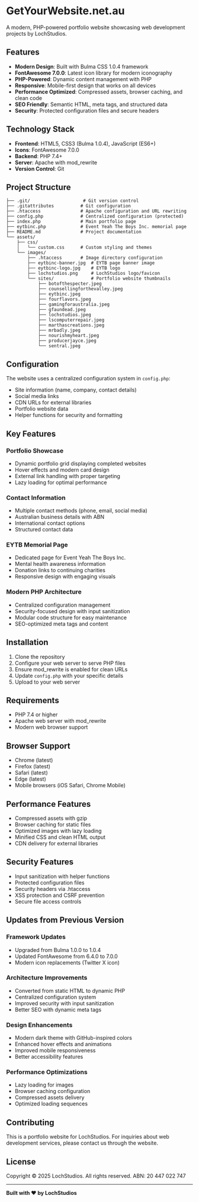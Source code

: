 # GetYourWebsite.net.au

A modern, PHP-powered portfolio website showcasing web development projects by LochStudios.

## Features

- **Modern Design**: Built with Bulma CSS 1.0.4 framework
- **FontAwesome 7.0.0**: Latest icon library for modern iconography  
- **PHP-Powered**: Dynamic content management with PHP
- **Responsive**: Mobile-first design that works on all devices
- **Performance Optimized**: Compressed assets, browser caching, and clean code
- **SEO Friendly**: Semantic HTML, meta tags, and structured data
- **Security**: Protected configuration files and secure headers

## Technology Stack

- **Frontend**: HTML5, CSS3 (Bulma 1.0.4), JavaScript (ES6+)
- **Icons**: FontAwesome 7.0.0
- **Backend**: PHP 7.4+
- **Server**: Apache with mod_rewrite
- **Version Control**: Git

## Project Structure

```
├── .git/                    # Git version control
├── .gitattributes          # Git configuration
├── .htaccess               # Apache configuration and URL rewriting
├── config.php              # Centralized configuration (protected)
├── index.php               # Main portfolio page
├── eytbinc.php             # Event Yeah The Boys Inc. memorial page
├── README.md               # Project documentation
└── assets/
    ├── css/
    │   └── custom.css      # Custom styling and themes
    └── images/
        ├── .htaccess       # Image directory configuration
        ├── eytbinc-banner.jpg  # EYTB page banner image
        ├── eytbinc-logo.jpg    # EYTB logo
        ├── lochstudios.png     # LochStudios logo/favicon
        └── sites/              # Portfolio website thumbnails
            ├── botofthespecter.jpeg
            ├── counsellingforthevalley.jpeg
            ├── eytbinc.jpeg
            ├── fourflavors.jpeg
            ├── gamingforaustralia.jpeg
            ├── gfaundead.jpeg
            ├── lochstudios.jpeg
            ├── lscomputerrepair.jpeg
            ├── marthascreations.jpeg
            ├── mrbadly.jpeg
            ├── nourishmyheart.jpeg
            ├── producerjayce.jpeg
            └── sentral.jpeg
```

## Configuration

The website uses a centralized configuration system in `config.php`:

- Site information (name, company, contact details)
- Social media links
- CDN URLs for external libraries
- Portfolio website data
- Helper functions for security and formatting

## Key Features

### Portfolio Showcase
- Dynamic portfolio grid displaying completed websites
- Hover effects and modern card design
- External link handling with proper targeting
- Lazy loading for optimal performance

### Contact Information
- Multiple contact methods (phone, email, social media)
- Australian business details with ABN
- International contact options
- Structured contact data

### EYTB Memorial Page
- Dedicated page for Event Yeah The Boys Inc.
- Mental health awareness information
- Donation links to continuing charities
- Responsive design with engaging visuals

### Modern PHP Architecture
- Centralized configuration management
- Security-focused design with input sanitization
- Modular code structure for easy maintenance
- SEO-optimized meta tags and content

## Installation

1. Clone the repository
2. Configure your web server to serve PHP files
3. Ensure mod_rewrite is enabled for clean URLs
4. Update `config.php` with your specific details
5. Upload to your web server

## Requirements

- PHP 7.4 or higher
- Apache web server with mod_rewrite
- Modern web browser support

## Browser Support

- Chrome (latest)
- Firefox (latest)  
- Safari (latest)
- Edge (latest)
- Mobile browsers (iOS Safari, Chrome Mobile)

## Performance Features

- Compressed assets with gzip
- Browser caching for static files
- Optimized images with lazy loading
- Minified CSS and clean HTML output
- CDN delivery for external libraries

## Security Features

- Input sanitization with helper functions
- Protected configuration files
- Security headers via .htaccess
- XSS protection and CSRF prevention
- Secure file access controls

## Updates from Previous Version

### Framework Updates
- Upgraded from Bulma 1.0.0 to 1.0.4
- Updated FontAwesome from 6.4.0 to 7.0.0
- Modern icon replacements (Twitter X icon)

### Architecture Improvements
- Converted from static HTML to dynamic PHP
- Centralized configuration system
- Improved security with input sanitization
- Better SEO with dynamic meta tags

### Design Enhancements
- Modern dark theme with GitHub-inspired colors
- Enhanced hover effects and animations
- Improved mobile responsiveness
- Better accessibility features

### Performance Optimizations
- Lazy loading for images
- Browser caching configuration
- Compressed assets delivery
- Optimized loading sequences

## Contributing

This is a portfolio website for LochStudios. For inquiries about web development services, please contact us through the website.

## License

Copyright © 2025 LochStudios. All rights reserved.
ABN: 20 447 022 747

---

**Built with ❤️ by LochStudios**
